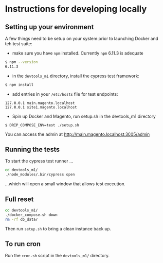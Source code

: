 # Instructions for developing locally

## Setting up your environment

A few things need to be setup on your system prior to launching Docker and teh test suite:
 - make sure you have `npm` installed. Currently `npm` 6.11.3 is adequate
```bash
$ npm --version
6.11.3
```
 - in the `devtools_m1` directory, install the cypress test framework:
```bash
$ npm install
```
 - add entries in your `/etc/hosts` file for test endpoints:
```
127.0.0.1 main.magento.localhost
127.0.0.1 site1.magento.localhost
```
 - Spin up Docker and Magento, run setup.sh in the devtools_m1 directory
 ```aidl
$ DRIP_COMPOSE_ENV=test ./setup.sh
```

You can access the admin at http://main.magento.localhost:3005/admin

## Running the tests

To start the cypress test runner ...

```bash
cd devtools_m1/
./node_modules/.bin/cypress open
```

...which will open a small window that allows test execution.

## Full reset

```bash
cd devtools_m1/
./docker_compose.sh down
rm -rf db_data/
```

Then run `setup.sh` to bring a clean instance back up.

## To run cron

Run the `cron.sh` script in the `devtools_m1/` directory.
